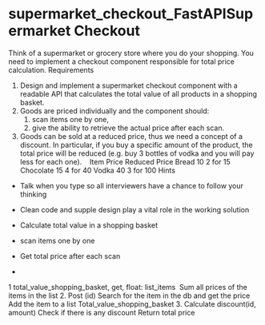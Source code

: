 # supermarket_checkout_FastAPISupermarket Checkout

Think of a supermarket or grocery store where you do your shopping. You need to implement a checkout component responsible for total price calculation.
Requirements

1. Design and implement a supermarket checkout component with a readable API that calculates the total value of all products in a shopping basket.
2. Goods are priced individually and the component should:
   1. scan items one by one,
   2. give the ability to retrieve the actual price after each scan.
3. Goods can be sold at a reduced price, thus we need a concept of a discount. In particular, if you buy a specific amount of the product, the total price will be reduced (e.g. buy 3 bottles of vodka and you will pay less for each one).   
   Item Price Reduced Price
   Bread 10 2 for 15
   Chocolate 15 4 for 40
   Vodka 40 3 for 100
   Hints

- Talk when you type so all interviewers have a chance to follow your thinking
- Clean code and supple design play a vital role in the working solution

- Calculate total value in a shopping basket
- scan items one by one
- Get total price after each scan
-

1 total_value_shopping_basket, get, float:
list_items 
Sum all prices of the items in the list 2. Post (id)
Search for the item in the db and get the price
Add the item to a list
Total_value_shopping_basket 3. Calculate discount(id, amount)
Check if there is any discount
Return total price

